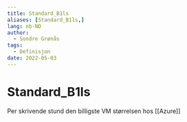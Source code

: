 ```yaml
---
title: Standard_B1ls
aliases: [Standard_B1ls,]
lang: nb-NO
author:
  - Sondre Grønås
tags:
  - Definisjon
date: 2022-05-03
---
```

# Standard_B1ls
Per skrivende stund den billigste VM størrelsen hos [[Azure]]